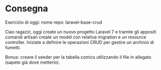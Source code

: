 # Consegna
Esercizio di oggi:
nome repo: laravel-base-crud

Ciao ragazzi,
oggi create un nuovo progetto Laravel 7 e tramite gli appositi comandi artisan create un model con relativa migration e un resource controller.
Iniziate a definire le operazioni CRUD per gestire un archivio di fumetti.

Bonus: creare il seeder per la tabella comics utilizzando il file in allegato (sapete già dove metterlo).